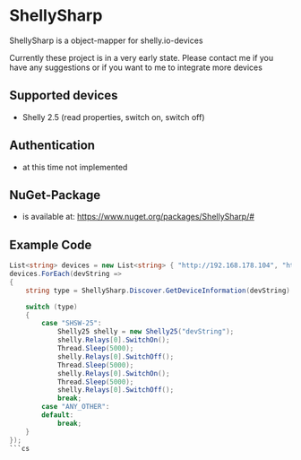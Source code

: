 # ShellySharp
ShellySharp is a object-mapper for shelly.io-devices

Currently these project is in a very early state. Please contact me if you have any suggestions or if you want to me to integrate more devices

## Supported devices
- Shelly 2.5 (read properties, switch on, switch off)

## Authentication
- at this time not implemented

## NuGet-Package
- is available at: https://www.nuget.org/packages/ShellySharp/#

## Example Code
```cs
List<string> devices = new List<string> { "http://192.168.178.104", "http://192.168.178.105" };
devices.ForEach(devString =>
{
    string type = ShellySharp.Discover.GetDeviceInformation(devString).Type;

    switch (type)
    {
        case "SHSW-25":
            Shelly25 shelly = new Shelly25("devString");
            shelly.Relays[0].SwitchOn();
            Thread.Sleep(5000);
            shelly.Relays[0].SwitchOff();
            Thread.Sleep(5000);
            shelly.Relays[0].SwitchOn();
            Thread.Sleep(5000);
            shelly.Relays[0].SwitchOff();
            break;
        case "ANY_OTHER":
        default:
            break;
    }
});
```cs

